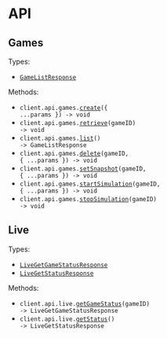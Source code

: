 # API

## Games

Types:

- <code><a href="./src/resources/api/games.ts">GameListResponse</a></code>

Methods:

- <code title="post /api/games/create">client.api.games.<a href="./src/resources/api/games.ts">create</a>({ ...params }) -> void</code>
- <code title="get /api/games/{game_id}">client.api.games.<a href="./src/resources/api/games.ts">retrieve</a>(gameID) -> void</code>
- <code title="get /api/games">client.api.games.<a href="./src/resources/api/games.ts">list</a>() -> GameListResponse</code>
- <code title="post /api/games/{game_id}/delete">client.api.games.<a href="./src/resources/api/games.ts">delete</a>(gameID, { ...params }) -> void</code>
- <code title="get /api/games/{game_id}/set">client.api.games.<a href="./src/resources/api/games.ts">setSnapshot</a>(gameID, { ...params }) -> void</code>
- <code title="get /api/games/{game_id}/start">client.api.games.<a href="./src/resources/api/games.ts">startSimulation</a>(gameID, { ...params }) -> void</code>
- <code title="get /api/games/{game_id}/stop">client.api.games.<a href="./src/resources/api/games.ts">stopSimulation</a>(gameID) -> void</code>

## Live

Types:

- <code><a href="./src/resources/api/live.ts">LiveGetGameStatusResponse</a></code>
- <code><a href="./src/resources/api/live.ts">LiveGetStatusResponse</a></code>

Methods:

- <code title="get /api/live/{game_id}">client.api.live.<a href="./src/resources/api/live.ts">getGameStatus</a>(gameID) -> LiveGetGameStatusResponse</code>
- <code title="get /api/live">client.api.live.<a href="./src/resources/api/live.ts">getStatus</a>() -> LiveGetStatusResponse</code>

